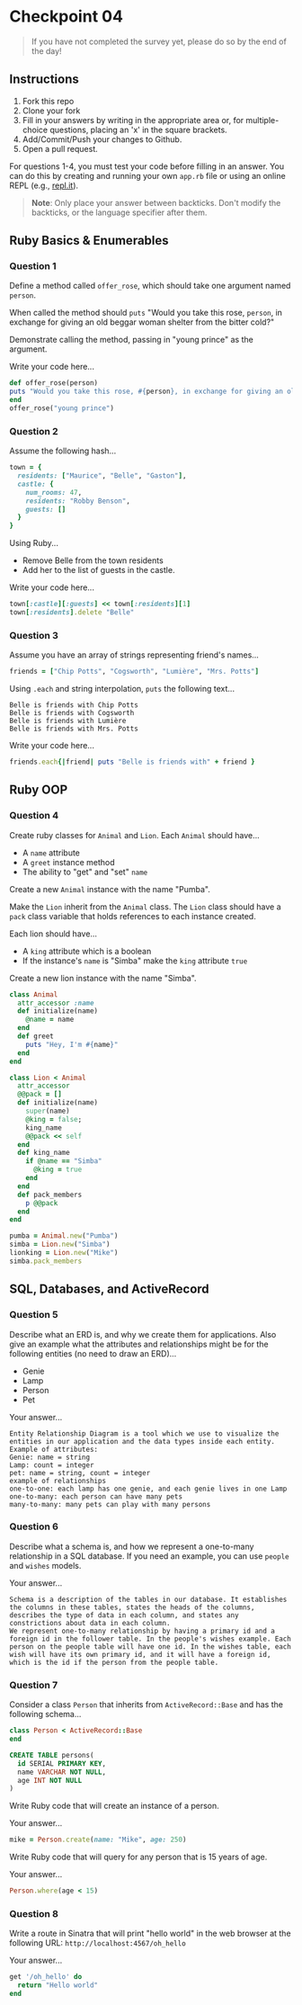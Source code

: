 # Checkpoint 04

> If you have not completed the survey yet,
please do so by the end of the day!

## Instructions

1. Fork this repo
2. Clone your fork
3. Fill in your answers by writing in the appropriate area or, for multiple-choice questions, placing an 'x' in the square brackets.
4. Add/Commit/Push your changes to Github.
5. Open a pull request.

For questions 1-4, you must test your code before filling in an answer. You can do this by creating and running your own `app.rb` file or using an online REPL (e.g., [repl.it](https://repl.it/)).

> **Note**: Only place your answer between backticks. Don't modify the backticks,
or the language specifier after them.

## Ruby Basics & Enumerables

### Question 1

Define a method called `offer_rose`, which should take one argument named `person`.

When called the method should `puts` "Would you take this rose, `person`, in exchange for giving an old beggar woman shelter from the bitter cold?"

Demonstrate calling the method, passing in "young prince" as the argument.

Write your code here...

```ruby
def offer_rose(person)
puts "Would you take this rose, #{person}, in exchange for giving an old beggar woman shelter from the bitter cold?"
end
offer_rose("young prince")
```

### Question 2

Assume the following hash...

```ruby
town = {
  residents: ["Maurice", "Belle", "Gaston"],
  castle: {
    num_rooms: 47,
    residents: "Robby Benson",
    guests: []
  }
}
```

Using Ruby...
- Remove Belle from the town residents
- Add her to the list of guests in the castle.

Write your code here...

```ruby
town[:castle][:guests] << town[:residents][1]
town[:residents].delete "Belle"
```

### Question 3

Assume you have an array of strings representing friend's names...

```ruby
friends = ["Chip Potts", "Cogsworth", "Lumière", "Mrs. Potts"]
```

Using `.each` and string interpolation, `puts` the following text...

```
Belle is friends with Chip Potts
Belle is friends with Cogsworth
Belle is friends with Lumière
Belle is friends with Mrs. Potts
```

Write your code here...

```ruby
friends.each{|friend| puts "Belle is friends with" + friend }
```

## Ruby OOP

### Question 4

Create ruby classes for `Animal` and `Lion`. Each `Animal` should have...
- A `name` attribute
- A `greet` instance method
- The ability to "get" and "set" `name`

Create a new `Animal` instance with the name "Pumba".

Make the `Lion` inherit from the `Animal` class. The `Lion` class should have a `pack` class variable that holds references to each instance created.

Each lion should have...
- A `king` attribute which is a boolean
- If the instance's `name` is "Simba" make the `king` attribute `true`

Create a new lion instance with the name "Simba".

```ruby
class Animal
  attr_accessor :name
  def initialize(name)
    @name = name
  end
  def greet
    puts "Hey, I'm #{name}"
  end
end

class Lion < Animal
  attr_accessor
  @@pack = []
  def initialize(name)
    super(name)
    @king = false;
    king_name
    @@pack << self
  end
  def king_name
    if @name == "Simba"
      @king = true
    end
  end
  def pack_members
    p @@pack
  end
end

pumba = Animal.new("Pumba")
simba = Lion.new("Simba")
lionking = Lion.new("Mike")
simba.pack_members
```

## SQL, Databases, and ActiveRecord

### Question 5

Describe what an ERD is, and why we create them for applications. Also give an
example what the attributes and relationships might be for the following
entities (no need to draw an ERD)...
- Genie
- Lamp
- Person
- Pet

Your answer...

```
Entity Relationship Diagram is a tool which we use to visualize the entities in our application and the data types inside each entity.
Example of attributes:
Genie: name = string
Lamp: count = integer
pet: name = string, count = integer
example of relationships
one-to-one: each lamp has one genie, and each genie lives in one Lamp
one-to-many: each person can have many pets
many-to-many: many pets can play with many persons
```

### Question 6

Describe what a schema is, and how we represent a one-to-many relationship in a
SQL database. If you need an example, you can use `people` and `wishes` models.

Your answer...

```
Schema is a description of the tables in our database. It establishes the columns in these tables, states the heads of the columns, describes the type of data in each column, and states any constrictions about data in each column.
We represent one-to-many relationship by having a primary id and a foreign id in the follower table. In the people's wishes example. Each person on the people table will have one id. In the wishes table, each wish will have its own primary id, and it will have a foreign id, which is the id if the person from the people table.

```

### Question 7

Consider a class `Person` that inherits from `ActiveRecord::Base` and has the following schema...

```ruby
class Person < ActiveRecord::Base
end
```

```sql
CREATE TABLE persons(
  id SERIAL PRIMARY KEY,
  name VARCHAR NOT NULL,
  age INT NOT NULL
)
```

Write Ruby code that will create an instance of a person.

Your answer...

```ruby
mike = Person.create(name: "Mike", age: 250)
```

Write Ruby code that will query for any person that is 15 years of age.

Your answer...

```ruby
Person.where(age < 15)
```

### Question 8

Write a route in Sinatra that will print "hello world" in the web browser at the following URL: `http://localhost:4567/oh_hello`

Your answer...

```ruby
get '/oh_hello' do
  return "Hello world"
end

```
